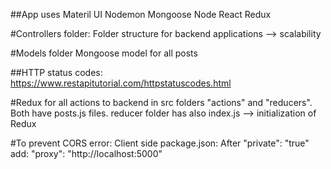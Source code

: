 ##App uses
Materil UI
Nodemon
Mongoose
Node 
React
Redux

#Controllers folder:
Folder structure for backend applications --> scalability

#Models folder
Mongoose model for all posts

##HTTP status codes:
https://www.restapitutorial.com/httpstatuscodes.html

#Redux for all actions to backend
in src folders "actions" and "reducers". Both have posts.js files.
reducer folder has also index.js --> initialization of Redux

#To prevent CORS error: 
Client side package.json: After "private": "true" add: "proxy": "http://localhost:5000"